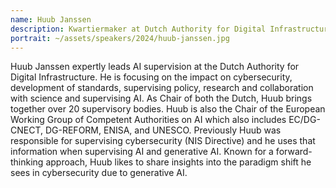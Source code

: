 ```yaml
---
name: Huub Janssen
description: Kwartiermaker at Dutch Authority for Digital Infrastructure
portrait: ~/assets/speakers/2024/huub-janssen.jpg
---
```


Huub Janssen expertly leads AI supervision at the Dutch Authority for Digital Infrastructure. He is focusing on the impact on cybersecurity, development of standards, supervising policy, research and collaboration with science and supervising AI. As Chair of both the Dutch, Huub brings together over 20 supervisory bodies. Huub is also the
Chair of the European Working Group of Competent Authorities on AI  which also includes EC/DG-CNECT, DG-REFORM, ENISA, and UNESCO. Previously Huub was responsible for supervising cybersecurity (NIS Directive) and he uses that information when supervising AI and generative AI. Known for a forward-thinking approach, Huub likes to share insights into the paradigm shift he sees in cybersecurity due to generative AI.

